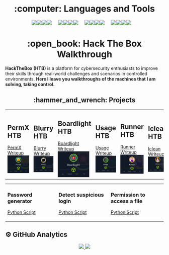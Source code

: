 
<div align="center">
  <h1> :computer: Languages and Tools</h1>
  <div class="languages-tools">
    <div style="display: flex; flex-wrap: wrap; justify-content: center;">
      <div style="display: flex; flex-wrap: wrap; margin-right: 20px;">
        <code><img height="20" src="https://cdn.jsdelivr.net/npm/simple-icons@3.12.2/icons/python.svg"></code>
        <code><img height="20" src="https://cdn.jsdelivr.net/npm/simple-icons@3.12.2/icons/mariadb.svg"></code>
        <code><img height="20" src="https://cdn.jsdelivr.net/npm/simple-icons@3.12.2/icons/mysql.svg"></code>
        <code><img height="20" src="https://cdn.jsdelivr.net/npm/simple-icons@3.12.2/icons/virtualbox.svg"></code>
      </div>
      <div style="display: flex; flex-wrap: wrap; margin-right: 20px;">
        <code><img height="20" src="https://cdn.jsdelivr.net/npm/simple-icons@3.12.2/icons/ubuntu.svg"></code>
        <code><img height="20" src="https://cdn.jsdelivr.net/npm/simple-icons@3.12.2/icons/windows.svg"></code>
        <code><img height="20" src="https://cdn.jsdelivr.net/npm/simple-icons@3.12.2/icons/linux.svg"></code>
        <code><img height="20" src="https://cdn.jsdelivr.net/npm/simple-icons@3.12.2/icons/splunk.svg"></code>
      </div>
      <div style="display: flex; flex-wrap: wrap; margin-right: 20px;">
        <code><img height="20" src="https://cdn.jsdelivr.net/npm/simple-icons@3.12.2/icons/adobeaftereffects.svg"></code>
        <code><img height="20" src="https://cdn.jsdelivr.net/npm/simple-icons@3.12.2/icons/adobepremierepro.svg"></code>
        <code><img height="20" src="https://cdn.jsdelivr.net/npm/simple-icons@3.12.2/icons/obsstudio.svg"></code>
        <code><img height="20" src="https://cdn.jsdelivr.net/npm/simple-icons@3.12.2/icons/blender.svg"></code>
      </div>
      <div style="display: flex; flex-wrap: wrap; margin-right: 20px;">
        <code><img height="20" src="https://cdn.jsdelivr.net/npm/simple-icons@3.12.2/icons/adobephotoshop.svg"></code>
        <code><img height="20" src="https://cdn.jsdelivr.net/npm/simple-icons@3.12.2/icons/pycharm.svg"></code>
        <code><img height="20" src="https://cdn.jsdelivr.net/npm/simple-icons@3.12.2/icons/powershell.svg"></code>
        <code><img height="20" src="https://cdn.jsdelivr.net/npm/simple-icons@3.12.2/icons/visualstudio.svg"></code>
      </div>
    </div>
  </div>
</div>


 <h1 align="center">:open_book: Hack The Box Walkthrough</h1>
<p><strong> HackTheBox (HTB)</strong> is a platform for cybersecurity enthusiasts to improve their skills through real-world challenges and scenarios in controlled environments. 
<strong>Here I leave you walkthroughs of the machines that I am solving, taking control.</strong></p>

<table>
  <tr>
    <td>
      <h2>PermX HTB</h2>
      <a href="https://github.com/Milamagof/PermX-HTB-writeup.git">PermX Writeup</a>
      <br>
      <img src="https://github.com/Milamagof/PermX-HTB-writeup/blob/55f78e8c96330afac44a36cac2037a9cd517605f/permx1.png" alt="PermX" width="100" height="auto">
    </td>
    <td>
      <h2>Blurry HTB</h2>
      <a href="https://github.com/Milamagof/Blurry-writeup-HTB.git">Blurry Writeup</a>
      <br>
      <img src="https://github.com/Milamagof/Blurry-writeup-HTB/blob/4f20720948fcb96bc7776928d1f26bd07590a996/1_xBmQl2Q9KTV7MEK6Gm2ZaQ.png" alt="Blurry" width="100" height="auto">
    </td>
    <td>
      <h2>Boardlight HTB</h2>
      <a href="https://github.com/Milamagof/boardlight-walkthrough/blob/5a45502f2fea42834426da0d5e049b3f89f08f35/README.md">Boardlight Writeup</a>
      <br>
      <img src="https://github.com/Milamagof/boardlight-walkthrough/blob/a6675205864c5c8b795e2d6fa102534e24bb8ed6/1_jS0emRR7ea70neXfwWA_9Q.png" alt="Boardlight" width="100" height="auto">
    </td>
    <td>
      <h2>Usage HTB</h2>
      <a href="https://github.com/Milamagof/Usage-HTB-Writeup/blob/ed3cc0fd71f79934a124e8afcd0d0eef3cf4e83b/Usage%20Writeup.pdf">Usage Writeup</a>
      <br>
      <img src="https://github.com/Milamagof/Usage-HTB-Writeup/blob/ed3cc0fd71f79934a124e8afcd0d0eef3cf4e83b/usage.png" alt="Usage" width="100" height="auto">
    </td>
    <td>
      <h2>Runner HTB</h2>
      <a href="https://github.com/Milamagof/runner.htb/blob/4d556f47c0a2b13f40fdec90ad3a2b14cfc0bd84/Runner%20Writeup%20HTB.pdf">Runner Writeup</a>
      <br>
      <img src="https://github.com/Milamagof/runner.htb/blob/4d556f47c0a2b13f40fdec90ad3a2b14cfc0bd84/runner.png" alt="Runner" width="100" height="auto">
    </td>
    <td>
      <h2>Iclean HTB</h2>
      <a href="https://github.com/Milamagof/Iclean-HTB-walkthrough/blob/dbb393241fcd73c9cbb0e25c02e90eed421c8f16/Iclean%20Writeup%20HTB.pdf"> Iclean Writeup</a>
      <br>
      <img src="https://github.com/Milamagof/Iclean-HTB-walkthrough/blob/16363568b4c31876355bcb61239af6c53e2281c8/i.jpg" alt="Iclean" width="100" height="auto">
    </td>
  </tr>
  <tr>


<div align="center">
  <h2>:hammer_and_wrench: Projects</h2>
  <table>
    <tr>
      <td>
        <h3> Password generator</h3>
        <a href="https://github.com/Milamagof/generador-contrasenas/blob/b151645965eee4388ae234f30bbdf9f13c74ad35/Generador%20de%20contrase%C3%B1as.py">Python Script</a>
        <br>
        <img src=" " alt="" width="200">
      </td>
      <td>
        <h3>Detect suspicious login </h3>
        <a href="https://github.com/Milamagof/algoritmo-detectar-inicio-sesion-sospechoso/blob/18654956f244d7ffd11b4ecababa60690e4fe9bd/Algoritmo%20detectar%20inicio%20sesion%20sospechoso.py">Python Script</a>
        <br>
        <img src=" " alt="" width="200">
      </td>
      <td>
        <h3>Permission to access a file </h3>
        <a href="https://github.com/Milamagof/Permiso-para-acceder-a-un-archivo/blob/10dda9a30dd1bb3881417adaff47df4bc8d85e62/Permiso%20para%20acceder%20a%20un%20archivo.py">Python Script </a>
        <br>
        <img src=" " alt="" width="200">
      </td>
    </tr>
    <tr>
  </table>
</div>

<h2>⚙️ GitHub Analytics</h2>
<p align="center">
  <a href="https://github.com/MilaMagof">
    <img height="180em" src="https://github-readme-stats-eight-theta.vercel.app/api?username=MilaMagof&show_icons=true&theme=algolia&include_all_commits=true&count_private=true"/>
    <img height="180em" src="https://github-readme-stats-eight-theta.vercel.app/api/top-langs/?username=MilaMagof&layout=compact&langs_count=8&theme=algolia"/>
  </a>
</p>

</body>
</html>


